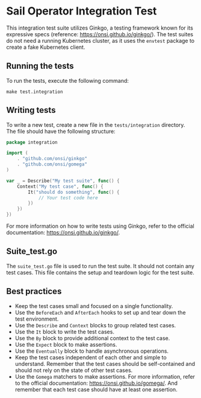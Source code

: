 # Sail Operator Integration Test

This integration test suite utilizes Ginkgo, a testing framework known for its expressive specs (reference: https://onsi.github.io/ginkgo/). The test suites do not need a running Kubernetes cluster, as it uses the `envtest` package to create a fake Kubernetes client.

## Running the tests

To run the tests, execute the following command:

```shell
make test.integration
```

## Writing tests

To write a new test, create a new file in the `tests/integration` directory. The file should have the following structure:

```go
package integration

import (
    . "github.com/onsi/ginkgo"
    . "github.com/onsi/gomega"
)

var _ = Describe("My test suite", func() {
    Context("My test case", func() {
        It("should do something", func() {
            // Your test code here
        })
    })
})
```

For more information on how to write tests using Ginkgo, refer to the official documentation: https://onsi.github.io/ginkgo/.

## Suite_test.go

The `suite_test.go` file is used to run the test suite. It should not contain any test cases. This file contains the setup and teardown logic for the test suite.


## Best practices

* Keep the test cases small and focused on a single functionality.
* Use the `BeforeEach` and `AfterEach` hooks to set up and tear down the test environment.
* Use the `Describe` and `Context` blocks to group related test cases.
* Use the `It` block to write the test cases.
* Use the `By` block to provide additional context to the test case.
* Use the `Expect` block to make assertions.
* Use the `Eventually` block to handle asynchronous operations.
* Keep the test cases independent of each other and simple to understand. Remember that the test cases should be self-contained and should not rely on the state of other test cases.
* Use the `Gomega` matchers to make assertions. For more information, refer to the official documentation: https://onsi.github.io/gomega/. And remember that each test case should have at least one assertion.
